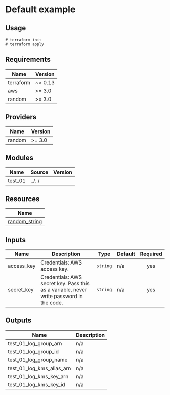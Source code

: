 # Default example

## Usage

```
# terraform init
# terraform apply
```

<!-- BEGINNING OF PRE-COMMIT-TERRAFORM DOCS HOOK -->
## Requirements

| Name | Version |
|------|---------|
| terraform | ~> 0.13 |
| aws | >= 3.0 |
| random | >= 3.0 |

## Providers

| Name | Version |
|------|---------|
| random | >= 3.0 |

## Modules

| Name | Source | Version |
|------|--------|---------|
| test_01 | ../../ |  |

## Resources

| Name |
|------|
| [random_string](https://registry.terraform.io/providers/hashicorp/random/latest/docs/resources/string) |

## Inputs

| Name | Description | Type | Default | Required |
|------|-------------|------|---------|:--------:|
| access\_key | Credentials: AWS access key. | `string` | n/a | yes |
| secret\_key | Credentials: AWS secret key. Pass this as a variable, never write password in the code. | `string` | n/a | yes |

## Outputs

| Name | Description |
|------|-------------|
| test\_01\_log\_group\_arn | n/a |
| test\_01\_log\_group\_id | n/a |
| test\_01\_log\_group\_name | n/a |
| test\_01\_log\_kms\_alias\_arn | n/a |
| test\_01\_log\_kms\_key\_arn | n/a |
| test\_01\_log\_kms\_key\_id | n/a |
<!-- END OF PRE-COMMIT-TERRAFORM DOCS HOOK -->
